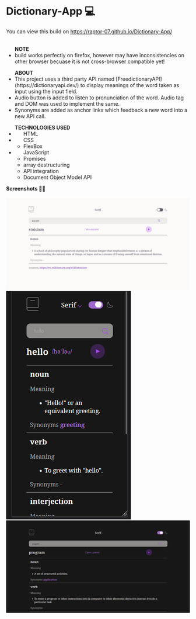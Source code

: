 # Dictionary-App 💻
You can view this build on https://raptor-07.github.io/Dictionary-App/
<br><br>
<ul><b>NOTE</b>
    <li>build works perfectly on firefox, however may have inconsistencies on other browser becuase it is not cross-browser compatible yet!</li>
</ul>
<ul><b>ABOUT</b>
    <li>
        This project uses a third party API named [FreedictionaryAPI](https://dictionaryapi.dev/) to display meanings of the word taken as input using the input field.
    </li>
    <li>
        Audio button is added to listen to pronunciation of the word. Audio tag and DOM was used to implement the same.
    </li>
    <li>
        Synonyms are added as anchor links which feedback a new word into a new API call.
    </li>
</ul>
<ul><b>TECHNOLOGIES USED</b>
    <li>
        <ul>HTML</ul>
    </li>
    <li>
        <ul>CSS
            <li>FlexBox</li>
        </ul>
    </li>
    <li><ul>
        JavaScript
        <li>Promises</li>
        <li>array destructuring</li>
        <li>API integration</li>
        <li>Document Object Model API</li>
    </ul>
    </li>
</ul>
<b>Screenshots 🔽😄</b>
<br>
<br>
<img src="https://github.com/Hurmaan-Ahmed-7/Dictionary-App/blob/main/screenshots/desktop-view-bright.png?raw=true">
<img src="https://github.com/Hurmaan-Ahmed-7/Dictionary-App/blob/main/screenshots/mobile-view-dark.png?raw=true">
<img src="https://github.com/Hurmaan-Ahmed-7/Dictionary-App/blob/main/screenshots/desktop-view-dark.png?raw=true">


